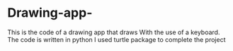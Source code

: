# Drawing-app-
This is the code of a drawing app that draws 
With the use of a keyboard.
The code is written in python
I used turtle package to complete the project
 
